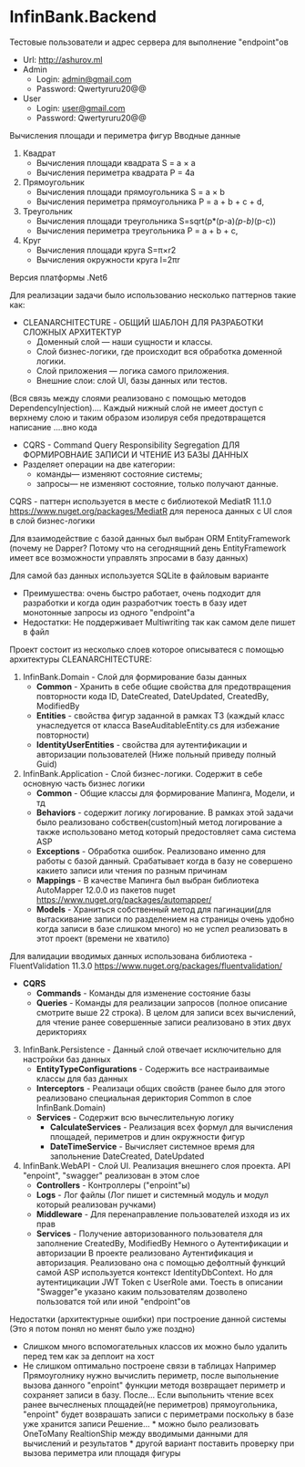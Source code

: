 # InfinBank.Backend
Тестовые пользователи и адрес сервера для выполнение "endpoint"ов

- Url: http://ashurov.ml
- Admin 
	* Login: admin@gmail.com
	* Password: Qwertyruru20@@
- User 
	* Login: user@gmail.com
	* Password: Qwertyruru20@@

Вычисления площади и периметра фигур
Вводные данные
1. Квадрат
	* Вычисления площади квадрата S = a × a
	* Вычисления периметра квадрата P = 4a
2. Прямоугольник
	* Вычисления площади прямоугольника S = a × b
	* Вычисления периметра прямоугольника P = a + b + c + d,
3. Треугольник
	* Вычисления площади треугольника S=sqrt(p*(p-a)*(p-b)*(p-c))
	* Вычисления периметра треугольника P = a + b + c,
4. Круг
	* Вычисления площади круга S=π×r2
	* Вычисления окружности круга l=2πr

Версия платформы .Net6

Для реализации задачи было использованио несколько паттернов такие как:

- CLEANARCHITECTURE - ОБЩИЙ ШАБЛОН ДЛЯ РАЗРАБОТКИ СЛОЖНЫХ АРХИТЕКТУР 
	* Доменный слой — наши сущности и классы.
	* Слой бизнес-логики, где происходит вся обработка доменной логики.
	* Слой приложения — логика самого приложения.
	* Внешние слои: слой UI, базы данных или тестов.

(Вся связь между слоями реализовано с помощью методов DependencyInjection).... Каждый нижный слой не имеет доступ с верхнему слою и таким образом изолируя себя предотвращется написание ....вно кода 

- CQRS - Command Query Responsibility Segregation ДЛЯ ФОРМИРОВНАИЕ ЗАПИСИ И ЧТЕНИЕ ИЗ БАЗЫ ДАННЫХ
- Разделяет операции на две категории:
	* команды— изменяют состояние системы;
	* запросы— не изменяют состояние, только получают данные. 
	
CQRS - паттерн используется в месте с библиотекой MediatR 11.1.0 https://www.nuget.org/packages/MediatR для переноса данных с UI слоя в слой бизнес-логики 

Для взаимодействие с базой данных был выбран ORM EntityFramework (почему не Dapper? Потому что на сегоднящний день EntityFramework имеет все возможности управлять зпросами в базу данных)

Для самой баз данных используется SQLite в файловым варианте
- Преимушества: очень быстро работает, очень подходит для разработки и когда один разработчик тоесть в базу идет монотонные запросы из одного "endpoint"а
- Недостатки: Не поддерживает Multiwriting так как самом деле пишет в файл

Проект состоит из несколько слоев которое описыватеся с помощью архитектуры CLEANARCHITECTURE:
1. InfinBank.Domain - Слой для формирование базы данных
	* **Common** - Хранить в себе общие свойства для предотвращения повторности кода ID, DateCreated, DateUpdated, CreatedBy, ModifiedBy
	* **Entities** - свойства фигур заданной в рамках ТЗ (каждый класс унаследуется от класса BaseAuditableEntity.cs для избежание повторности)
	* **IdentityUserEntities** - свойства для аутентификации и авторизации пользователей (Ниже польный приведу полный Guid)
2. InfinBank.Application - Слой бизнес-логики. Содержит в себе основную часть бизнес логики 
	* **Common** - Общие классы для формирование Мапинга, Модели, и тд
	* **Behaviors** - содержит логику логирование. В рамках этой задачи было реализовано собствен(custom)ный метод логирование а также использовано метод который предостовляет сама система ASP
	* **Exceptions** - Обработка ошибок. Реализовано именно для работы с базой данный. Срабатывает когда в базу не совершено какието записи или чтения по разным причинам
	* **Mappings** - В качестве Мапинга был выбран библиотека AutoMapper 12.0.0 из пакетов nuget https://www.nuget.org/packages/automapper/ 
	* **Models** - Храниться собственный метод для пагинации(для вытаскивание записи по разделением на страницы очень удобно когда записи в базе слишком много) но не успел реализовать в этот проект (времени не хватило)
		
Для валидации вводимых данных использована библиотека - FluentValidation 11.3.0 https://www.nuget.org/packages/fluentvalidation/
- **CQRS**
	* **Commands** - Команды для изменение состояние базы
	* **Queries** - Команды для реализации запросов (полное описание смотрите выше 22 строка). В целом для записи всех вычислений, для чтение ранее совершенные записи реализовано в этих двух дерикториях

3. InfinBank.Persistence - Данный слой отвечает исключительно для настройки баз данных
	* **EntityTypeConfigurations** - Содержить все настраиваимые классы для баз данных 
	* **Interceptors** - Реализаци общих свойств (ранее было для этого реализовано специальная дериктория Common в слое InfinBank.Domain)
	* **Services** - Содержит всю вычеслительную логику
		* **CalculateServices** - Реализация всех формул для вычисления площадей, периметров и длин окружности фигур
		* **DateTimeService** - Вычисляет системное время для запольнение DateCreated, DateUpdated
4. InfinBank.WebAPI - Cлой UI. Реализация внешнего слоя проекта. API "enpoint", "swagger" реализован в этом слое
	* **Controllers** - Контроллеры ("enpoint"ы) 
	* **Logs** - Лог файлы (Лог пишет и системный модуль и модул который реализован ручками)
	* **Middleware** - Для перенаправление пользователей изходя из их прав
	* **Services** - Получение авторизованного пользователя для заполнение CreatedBy, ModifiedBy
Немного о Аутентификации и авторизации
	В проекте реализовано Аутентификация и авторизация. Реализовано она с помощью дефолтный функций самой ASP используется контекст IdentityDbContext. Но для аутентицикации JWT Token c UserRole ами.
	Тоесть в описании "Swagger"е указано каким пользователям дозволено пользоватся той или иной "endpoint"ов

Недостатки (архитектурные ошибки) при построение данной системы (Это я потом понял но менят было уже поздно)
 - Слишком много вспомогательных классов их можно было удалить перед тем как за деплоит на хост
 - Не слишком оптимально построене связи в таблицах
 	Например Прямоуголнику нужно вычислить периметр, после выпольнение вызова данного "enpoint" функции методя возвращает периметр и сохраняет записи в базу.
 	После... Если выпольнить чтение всех ранее вычеслненых площадей(не периметров) прямоугольника, "enpoint" будет возврашать записи с периметрами поскольку в базе уже хранится записи
 	Решение... 
		* можно было реализовать OneToMany RealtionShip между вводимыми данными для вычислений и результатов
		* другой вариант поставить проверку при вызова периметра или площадя фигуры


